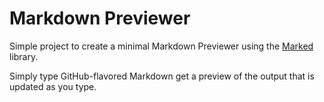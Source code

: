 # Markdown Previewer

Simple project to create a minimal Markdown Previewer using the [Marked](https://github.com/chjj/marked) library.

Simply type GitHub-flavored Markdown get a preview of the output that is updated as you type.
